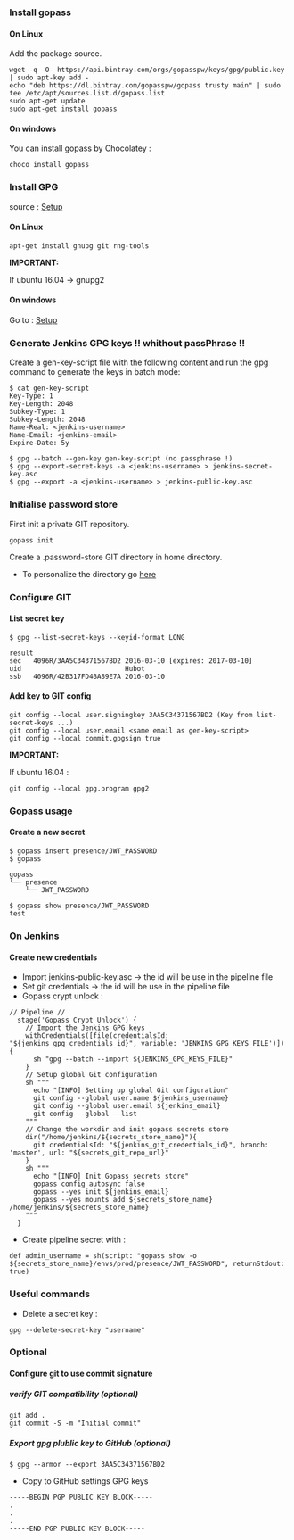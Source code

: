 

### Install gopass

#### On Linux

Add the package source.

```
wget -q -O- https://api.bintray.com/orgs/gopasspw/keys/gpg/public.key | sudo apt-key add -
echo "deb https://dl.bintray.com/gopasspw/gopass trusty main" | sudo tee /etc/apt/sources.list.d/gopass.list
sudo apt-get update
sudo apt-get install gopass
```

#### On windows

You can install gopass by Chocolatey :

```
choco install gopass
```

### Install GPG

source : [Setup](https://github.com/gopasspw/gopass/blob/master/docs/setup.md)

#### On Linux

```
apt-get install gnupg git rng-tools
```

**IMPORTANT:**

If ubuntu 16.04  ->  gnupg2 

#### On windows

Go to :  [Setup](https://www.gpg4win.org/)

### Generate Jenkins GPG keys  !! whithout passPhrase !!

Create a gen-key-script file with the following content and run the gpg command to generate the keys in batch mode:

```
$ cat gen-key-script
Key-Type: 1
Key-Length: 2048
Subkey-Type: 1
Subkey-Length: 2048
Name-Real: <jenkins-username>
Name-Email: <jenkins-email>
Expire-Date: 5y

$ gpg --batch --gen-key gen-key-script (no passphrase !)
$ gpg --export-secret-keys -a <jenkins-username> > jenkins-secret-key.asc
$ gpg --export -a <jenkins-username> > jenkins-public-key.asc
```


### Initialise password store 

First init a private GIT repository.

```
gopass init
```

Create a .password-store GIT directory in home directory.
- To personalize the directory go [here](https://github.com/gopasspw/gopass/blob/master/docs/features.md)

### Configure GIT  

#### List secret key 

```
$ gpg --list-secret-keys --keyid-format LONG

result 
sec   4096R/3AA5C34371567BD2 2016-03-10 [expires: 2017-03-10]
uid                          Hubot 
ssb   4096R/42B317FD4BA89E7A 2016-03-10
```

#### Add key to GIT config 

```
git config --local user.signingkey 3AA5C34371567BD2 (Key from list-secret-keys ...) 
git config --local user.email <same email as gen-key-script>
git config --local commit.gpgsign true
```

**IMPORTANT:**

If ubuntu 16.04 :  

```
git config --local gpg.program gpg2
```

### Gopass usage

#### Create a new secret 

```
$ gopass insert presence/JWT_PASSWORD 
$ gopass

gopass
└── presence
    └── JWT_PASSWORD

$ gopass show presence/JWT_PASSWORD
test
```



### On Jenkins 

#### Create new credentials 

- Import jenkins-public-key.asc   -> the id will be use in the pipeline file
- Set git credentials -> the id will be use in the pipeline file
- Gopass crypt unlock :

```
// Pipeline //
  stage('Gopass Crypt Unlock') {
    // Import the Jenkins GPG keys
    withCredentials([file(credentialsId: "${jenkins_gpg_credentials_id}", variable: 'JENKINS_GPG_KEYS_FILE')]) {
      sh "gpg --batch --import ${JENKINS_GPG_KEYS_FILE}"
    }
    // Setup global Git configuration
    sh """
      echo "[INFO] Setting up global Git configuration"
      git config --global user.name ${jenkins_username}
      git config --global user.email ${jenkins_email}
      git config --global --list
    """
    // Change the workdir and init gopass secrets store
    dir("/home/jenkins/${secrets_store_name}"){
      git credentialsId: "${jenkins_git_credentials_id}", branch: 'master', url: "${secrets_git_repo_url}"
    }
    sh """
      echo "[INFO] Init Gopass secrets store"
      gopass config autosync false
      gopass --yes init ${jenkins_email}
      gopass --yes mounts add ${secrets_store_name} /home/jenkins/${secrets_store_name}
    """
  }
```

- Create pipeline secret with : 

```
def admin_username = sh(script: "gopass show -o ${secrets_store_name}/envs/prod/presence/JWT_PASSWORD", returnStdout: true)
```

### Useful commands 

- Delete a secret key :
```
gpg --delete-secret-key "username"
```

### Optional 

#### Configure git to use commit signature 

##### verify GIT compatibility (optional)

```
git add .
git commit -S -m "Initial commit" 
```

##### Export gpg plublic key to GitHub (optional)

```
$ gpg --armor --export 3AA5C34371567BD2
```

- Copy to GitHub settings GPG keys

```
-----BEGIN PGP PUBLIC KEY BLOCK-----
.
.
.
-----END PGP PUBLIC KEY BLOCK-----
```